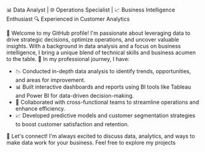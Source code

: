 📊 Data Analyst | 🌐 Operations Specialist | 📈 Business Intelligence Enthusiast
🔍 Experienced in Customer Analytics

👋 Welcome to my GitHub profile! I'm passionate about leveraging data to drive strategic decisions, optimize operations, and uncover valuable insights. With a background in data analysis and a focus on business intelligence, I bring a unique blend of technical skills and business acumen to the table.
💼 In my professional journey, I have:
- 📉 Conducted in-depth data analysis to identify trends, opportunities, and areas for improvement.
- 📊 Built interactive dashboards and reports using BI tools like Tableau and Power BI for data-driven decision-making.
- 🧩 Collaborated with cross-functional teams to streamline operations and enhance efficiency.
- 📈 Developed predictive models and customer segmentation strategies to boost customer satisfaction and retention.

🤝 Let's connect! I'm always excited to discuss data, analytics, and ways to make data work for your business. Feel free to explore my projects 
